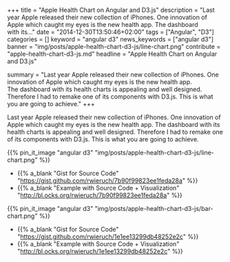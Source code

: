 +++
title = "Apple Health Chart on Angular and D3.js"
description = "Last year Apple released their new collection of iPhones. One innovation of Apple which caught my eyes is the new health app. The dashboard with its..."
date = "2014-12-30T13:50:46+02:00"
tags = ["Angular", "D3"]
categories = []
keyword = "angular d3"
news_keywords = ["angular d3"]
banner = "img/posts/apple-health-chart-d3-js/line-chart.png"
contribute = "apple-health-chart-d3-js.md"
headline = "Apple Health Chart on Angular and D3.js"

summary = "Last year Apple released their new collection of iPhones. One innovation of Apple which caught my eyes is the new health app. The dashboard with its health charts is appealing and well designed. Therefore I had to remake one of its components with D3.js. This is what you are going to achieve."
+++

Last year Apple released their new collection of iPhones. One innovation of Apple which caught my eyes is the new health app. The dashboard with its health charts is appealing and well designed. Therefore I had to remake one of its components with D3.js. This is what you are going to achieve.

{{% pin_it_image "angular d3" "img/posts/apple-health-chart-d3-js/line-chart.png" %}}

* {{% a_blank "Gist for Source Code" "https://gist.github.com/rwieruch/7b90f99823ee1feda28a" %}}
* {{% a_blank "Example with Source Code + Visualization" "http://bl.ocks.org/rwieruch/7b90f99823ee1feda28a" %}}

{{% pin_it_image  "angular d3" "img/posts/apple-health-chart-d3-js/bar-chart.png" %}}

* {{% a_blank "Gist for Source Code" "https://gist.github.com/rwieruch/1e1ee13299db48252e2c" %}}
* {{% a_blank "Example with Source Code + Visualization" "http://bl.ocks.org/rwieruch/1e1ee13299db48252e2c" %}}
